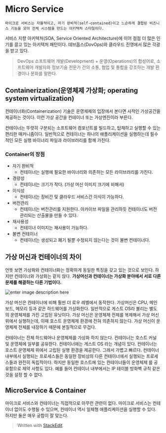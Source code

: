 # Micro Service
```
마이크로 서비스는 자율적이고, 자기 완비적(self-contained)이고 느슨하게 결합된 비즈니스 기능을 모아 전체 시스템을 만드는 아키텍처 스타일이다.
```

서비스 지향 아키텍처(SOA, Service Oriented Architecture)에 이어 점점 더 많은 인기를 끌고 있는 아키텍처 패턴이다. 데브옵스(DovOps)와 클라우드 진영에서 많은 각광을 받고 있다. 

> DevOps
> 소프트웨어 개발(Development) + 운영(Operations)의 합성어로, 소프트웨어 개발자와 정보기술 전문가 간의 소통, 협업 및 통합을 강조하는 개발 환경이나 문화를 말한다. 
> 
## Containerization(운영체제 가상화; operating system virtualization)

컨테이너화(Containerization) 기술은 운영체제의 입장에서 본다면 사적인 가상공간을 제공하는 것이다. 이런 가상 공간을 컨테이너 또는 가상엔진이라 부른다. 

컨테이너는 뚜렷히 구분되는 소프트웨어 컴포넌트를 빌드하고, 탑재하고 실행할 수 있는 편리한 매커니즘이다. 일반적으로 컨테이너는 하나의 애플리케이션을 실행하는데 필수적인 모든 실행 바이너리 파일과 라이브러리를 함께 가진다. 

### Container의 장점

* 자기 완비적
	* 컨테이너는 실행에 필요한 바이너리와 의존하는 모든 라이브러리를 가진다.
* 경량성
	* 컨테이너는 크기가 작다. (가상 머신 이미지 크기에 비해서)
* 이식성
	* 컨테이너는 장비간 및 클라우드 서비스간 이식이 가능하다.
* 버전관리
	* 컨테이너는 버전관리를 지원한다. 아카이브 파일을 관리하듯 컨테이너도 버전 관리되는 산출물을 만들 수 있다.
* 재사용성
	* 컨테이너 이미지는 재사용이 가능하다. 
* 불변 컨테이너
	* 컨테이너는 생성되고 폐기 될뿐 수정되지 않는다는 것이 불변 컨테이너다. 

## 가상 머신과 컨테이너의 차이 

언뜻 보면 가상화와 컨테이너화는 정확하게 동일한 특징을 갖고 있는 것으로 보인다. 하지만 컨테이너와 가상화는 같지 않다. **가상머신과 컨테이너는 가상화 분야에서 서로 다른 문제를 해결하는 다른 기법이다.**

![enter image description here](https://mapr.com/blog/top-technology-trends-machine-learning-event-driven-microservices-dataops-and-cloud-to-edge/assets/containers.png)

가상 머신은 컨테이너에 비해 훨씬 더 로우 레벨에서 동작한다. 가상머신은 CPU, 메인보드, 메모리 등과 같은 하드웨어를 가상화한다. 일반적으로 게스트 OS라 불리는 별도의 운영체제를 가진 고립된 유닛이다. 가상 머신은 운영체제 전체를 복제해서 가상 머신위에서 실행하는데, 이때 호스트 운영체제 환경에 전혀 의존하지 않는다. 가상 머신이 운영체제 전체를 내장하기 때문에 본질적으로 무겁다. 

컨테이너는 전체 하드웨어나 운영체제를 가상화 하지 않는다. 컨테이너는 호스트 커널 및 운영체에 일부를 공유한다. 컨테이너에는 게스트 OS 라는 개념이 있다. 컨테이너는 호스트 운영체제 위에서 고립된 실행 환경을 제공한다. 그래서 가볍고 빠르다. 컨테이너 내부에서 실행되는 프로세스들은 동일한 장비상의 다른 컨테이너에서 실행되는 프로세스들과 완전히 독립적이다. 하지만 동일한 호스트에 있는 컨테이너들이 운영체제 를 공유함으로 제약 사항도 있다. 예를 들어 컨테이너 내부에서는 IP 테이블 방화벽 규칙 같은것을 설정 할 수 없다. 

## MicroService & Container

마이크로 서비스와 컨테이너는 직접적으로 아무런 관련이 없다. 마이크로 서비스는 컨테이너 없이도 수행될 수 있으며, 컨테이너 역시 일체형 애플리케이션을 실행할 수 있다.  하지만 둘은 매우 궁합이 잘 맞는다.









> Written with [StackEdit](https://stackedit.io/).
<!--stackedit_data:
eyJoaXN0b3J5IjpbMTAyMDg0MzU1Myw1NjMwNTY1ODEsOTEwNz
U4MTUyLDEwMDk5NDU0MDgsMTk1MDY1ODU3MCwzMjE1MzA0ODIs
NzQxNDEyNDczXX0=
-->